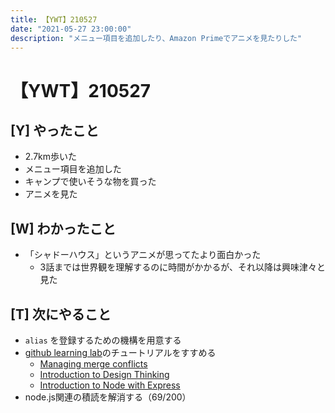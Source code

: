 ```yaml
---
title: 【YWT】210527
date: "2021-05-27 23:00:00"
description: "メニュー項目を追加したり、Amazon Primeでアニメを見たりした"
---
```


# 【YWT】210527

## [Y] やったこと

- 2.7km歩いた
- メニュー項目を追加した
- キャンプで使いそうな物を買った
- アニメを見た

## [W] わかったこと

- 「シャドーハウス」というアニメが思ってたより面白かった
  - 3話までは世界観を理解するのに時間がかかるが、それ以降は興味津々と見た

## [T] 次にやること

- `alias` を登録するための機構を用意する
- [github learning lab](https://lab.github.com/githubtraining)のチュートリアルをすすめる
  - [Managing merge conflicts](https://lab.github.com/githubtraining/managing-merge-conflicts)
  - [Introduction to Design Thinking](https://lab.github.com/githubtraining/introduction-to-design-thinking)
  - [Introduction to Node with Express](https://lab.github.com/everydeveloper/introduction-to-node-with-express)
- node.js関連の積読を解消する（69/200）
